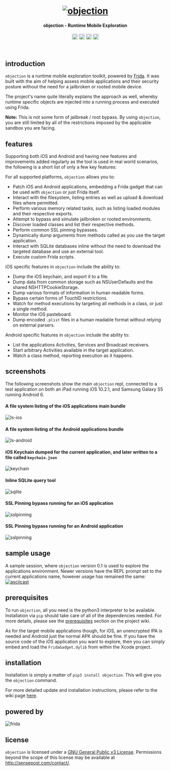 <h1 align="center">
  <br>
  <a href="https://github.com/sensepost/objection">
    <img src="images/objection.png" alt="objection"></a>
  <br>
</h1>

<h4 align="center">objection - Runtime Mobile Exploration</h4>

<p align="center">
  <a href="https://twitter.com/leonjza"><img src="https://img.shields.io/badge/Twitter-%40leonjza-blue.svg" alt="@leonjza" height="18"></a>
  <a href="https://pypi.python.org/pypi/objection"><img src="https://badge.fury.io/py/objection.svg" alt="PyPI version" height="18"></a>
  <a href="https://travis-ci.org/sensepost/objection"><img src="https://travis-ci.org/sensepost/objection.svg?branch=master" alt="Build Status" height="18"></a>
  <a href="http://www.toolswatch.org/2017/09/black-hat-arsenal-europe-2017-lineup/"><img src="https://rawgit.com/toolswatch/badges/master/arsenal/europe/2017.svg" alt="Arsenal 2017" height="18"></a>
</p>

<br>

## introduction
`objection` is a runtime mobile exploration toolkit, powered by [Frida](https://www.frida.re/). It was built with the aim of helping assess mobile applications and their security posture without the need for a jailbroken or rooted mobile device.

The project's name quite literally explains the approach as well, whereby runtime specific objects are injected into a running process and executed using Frida.

**Note:** This is not some form of jailbreak / root bypass. By using `objection`, you are still limited by all of the restrictions imposed by the applicable sandbox you are facing.

## features
Supporting both iOS and Android and having new features and improvements added regularly as the tool is used in real world scenarios, the following is a short list of only a few key features:

For all supported platforms, `objection` allows you to:

- Patch iOS and Android applications, embedding a Frida gadget that can be used with `objection` or just Frida itself.
- Interact with the filesystem, listing entries as well as upload & download files where permitted.
- Perform various memory related tasks, such as listing loaded modules and their respective exports.
- Attempt to bypass and simulate jailbroken or rooted environments.
- Discover loaded classes and list their respective methods.
- Perform common SSL pinning bypasses.
- Dynamically dump arguments from methods called as you use the target application.
- Interact with SQLite databases inline without the need to download the targeted database and use an external tool.
- Execute custom Frida scripts.

iOS specific features in `objection` include the ability to:

- Dump the iOS keychain, and export it to a file.
- Dump data from common storage such as NSUserDefaults and the shared NSHTTPCookieStorage.
- Dump various formats of information in human readable forms.
- Bypass certain forms of TouchID restrictions.
- Watch for method executions by targeting all methods in a class, or just a single method.
- Monitor the iOS pasteboard.
- Dump encoded `.plist` files in a human readable format without relying on external parsers.

Android specific features in `objection` include the ability to:

- List the applications Activities, Services and Broadcast receivers.
- Start arbitrary Activities available in the target application.
- Watch a class method, reporting execution as it happens.


## screenshots
The following screenshots show the main `objection` repl, connected to a test application on both an iPad running iOS 10.2.1, and Samsung Galaxy S5 running Android 6.

#### A file system listing of the iOS applications main bundle
![ls-ios](images/ios_ls.png)

#### A file system listing of the Android applications bundle
![ls-android](images/android_ls.png)

#### iOS Keychain dumped for the current application, and later written to a file called `keychain.json`
![keychain](images/ios_keychain.png)

#### Inline SQLite query tool
![sqlite](images/sqlite_example.png)

#### SSL Pinning bypass running for an iOS application
![sslpinning](images/ios_ssl_pinning_bypass.png)

#### SSL Pinning bypass running for an Android application
![sslpinning](images/android_ssl_pinning_bypass.png)

## sample usage
A sample session, where `objection` version 0.1 is used to explore the applications environment. Newer versions have the REPL prompt set to the current applications name, however usage has remained the same:
[![asciicast](https://asciinema.org/a/8O6fjDHOdVKgPYeqITHXPp6HV.png)](https://asciinema.org/a/8O6fjDHOdVKgPYeqITHXPp6HV)

## prerequisites
To run `objection`, all you need is the python3 interpreter to be available. Installation via `pip` should take care of all of the dependencies needed. For more details, please see the [prerequisites](https://github.com/sensepost/objection/wiki/Installation#prerequisites) section on the project wiki.

As for the target mobile applications though, for iOS, an unencrypted IPA is needed and Android just the normal APK should be fine. If you have the source code of the iOS application you want to explore, then you can simply embed and load the `FridaGadget.dylib` from within the Xcode project.

## installation
Installation is simply a matter of `pip3 install objection`. This will give you the `objection` command.

For more detailed update and installation instructions, please refer to the wiki page [here](https://github.com/sensepost/objection/wiki/Installation).

## powered by

![frida](images/frida_logo.png)

## license

`objection` is licensed under a [GNU General Public v3 License](https://www.gnu.org/licenses/gpl-3.0.en.html). Permissions beyond the scope of this license may be available at http://sensepost.com/contact/.
